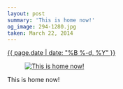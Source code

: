 ```yaml
---
layout: post
summary: 'This is home now!'
og_image: 294-1280.jpg
taken: March 22, 2014
---
```


<div class="post">
 <time>
  <a href="/294">
   {{ page.date | date: "%B %-d, %Y" }}
  </a>
 </time>
 <a href="/294">
  <figure data-taken="3/22/2014">
   <img alt="This is home now!" sizes="(min-width: 700px) 50vw, calc(100vw - 2rem)" src="{{ site.assets_url }}/294-640.jpg" srcset="{{ site.assets_url }}/294-1280.jpg 1280w, {{ site.assets_url }}/294-960.jpg 960w, {{ site.assets_url }}/294-640.jpg 640w, {{ site.assets_url }}/294-320.jpg 320w"/>
  </figure>
 </a>
 <span>
  This is home now!
 </span>
</div>
